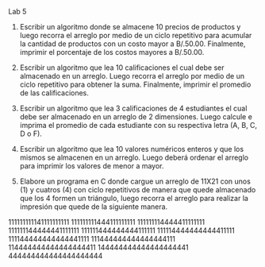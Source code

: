 Lab 5
1. Escribir un algoritmo donde se almacene 10 precios de productos y luego recorra el arreglo por medio de un ciclo repetitivo para acumular la cantidad de productos con un costo mayor a B/.50.00. Finalmente, imprimir el
porcentaje de los costos mayores a B/.50.00.

2. Escribir un algoritmo que lea 10 calificaciones el cual debe ser almacenado en un arreglo. Luego recorra el arreglo por medio de un ciclo repetitivo para obtener la suma. Finalmente, imprimir el promedio de las calificaciones.

3. Escribir un algoritmo que lea 3 calificaciones de 4 estudiantes el cual debe ser almacenado en un arreglo de 2 dimensiones. Luego calcule e imprima el promedio de cada estudiante con su respectiva letra (A, B, C, D o F).

4. Escribir un algoritmo que lea 10 valores numéricos enteros y que los mismos se almacenen en un arreglo. Luego deberá ordenar el arreglo para imprimir los valores de menor a mayor.

5. Elabore un programa en C donde cargue un arreglo de 11X21 con unos (1) y
cuatros (4) con ciclo repetitivos de manera que quede almacenado que los 4 formen un triángulo, luego recorra el arreglo para realizar la impresión que quede de la siguiente manera.

111111111141111111111
111111111444111111111
111111114444411111111
111111144444441111111
111111444444444111111
111114444444444411111
111144444444444441111
111444444444444444111
114444444444444444411
144444444444444444441
444444444444444444444 
